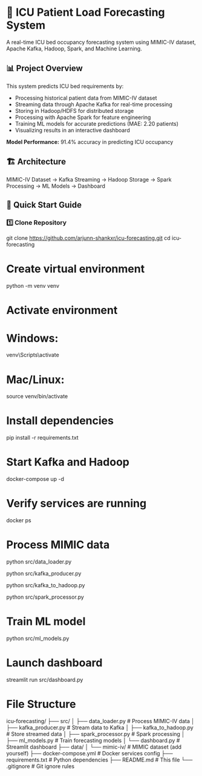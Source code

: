 # 🏥 ICU Patient Load Forecasting System

A real-time ICU bed occupancy forecasting system using MIMIC-IV dataset, Apache Kafka, Hadoop, Spark, and Machine Learning.

## 📊 Project Overview

This system predicts ICU bed requirements by:
- Processing historical patient data from MIMIC-IV dataset
- Streaming data through Apache Kafka for real-time processing
- Storing in Hadoop/HDFS for distributed storage
- Processing with Apache Spark for feature engineering
- Training ML models for accurate predictions (MAE: 2.20 patients)
- Visualizing results in an interactive dashboard

**Model Performance:** 91.4% accuracy in predicting ICU occupancy

## 🏗️ Architecture

MIMIC-IV Dataset → Kafka Streaming → Hadoop Storage → Spark Processing → ML Models → Dashboard


## 🚀 Quick Start Guide

### 1️⃣ Clone Repository

git clone https://github.com/arjunn-shankxr/icu-forecasting.git
cd icu-forecasting

# Create virtual environment
python -m venv venv

# Activate environment
# Windows:
venv\Scripts\activate
# Mac/Linux:
source venv/bin/activate

# Install dependencies
pip install -r requirements.txt

# Start Kafka and Hadoop
docker-compose up -d

# Verify services are running
docker ps

# Process MIMIC data
python src/data_loader.py

python src/kafka_producer.py

python src/kafka_to_hadoop.py

python src/spark_processor.py

# Train ML model
python src/ml_models.py

# Launch dashboard
streamlit run src/dashboard.py

# File Structure
icu-forecasting/
├── src/
│   ├── data_loader.py         # Process MIMIC-IV data
│   ├── kafka_producer.py      # Stream data to Kafka
│   ├── kafka_to_hadoop.py     # Store streamed data
│   ├── spark_processor.py     # Spark processing
│   ├── ml_models.py           # Train forecasting models
│   └── dashboard.py           # Streamlit dashboard
├── data/
│   └── mimic-iv/              # MIMIC dataset (add yourself)
├── docker-compose.yml         # Docker services config
├── requirements.txt           # Python dependencies
├── README.md                  # This file
└── .gitignore                # Git ignore rules

